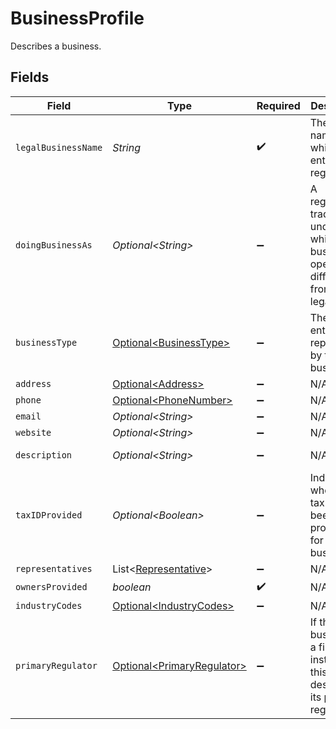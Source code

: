 # BusinessProfile

Describes a business.


## Fields

| Field                                                                                        | Type                                                                                         | Required                                                                                     | Description                                                                                  | Example                                                                                      |
| -------------------------------------------------------------------------------------------- | -------------------------------------------------------------------------------------------- | -------------------------------------------------------------------------------------------- | -------------------------------------------------------------------------------------------- | -------------------------------------------------------------------------------------------- |
| `legalBusinessName`                                                                          | *String*                                                                                     | :heavy_check_mark:                                                                           | The legal name under which the entity is registered.                                         | Classbooker, LLC                                                                             |
| `doingBusinessAs`                                                                            | *Optional\<String>*                                                                          | :heavy_minus_sign:                                                                           | A registered trade name under which the business operates, if different from its legal name. |                                                                                              |
| `businessType`                                                                               | [Optional\<BusinessType>](../../models/components/BusinessType.md)                           | :heavy_minus_sign:                                                                           | The type of entity represented by this business.                                             | llc                                                                                          |
| `address`                                                                                    | [Optional\<Address>](../../models/components/Address.md)                                     | :heavy_minus_sign:                                                                           | N/A                                                                                          |                                                                                              |
| `phone`                                                                                      | [Optional\<PhoneNumber>](../../models/components/PhoneNumber.md)                             | :heavy_minus_sign:                                                                           | N/A                                                                                          |                                                                                              |
| `email`                                                                                      | *Optional\<String>*                                                                          | :heavy_minus_sign:                                                                           | N/A                                                                                          | jordan.lee@classbooker.dev                                                                   |
| `website`                                                                                    | *Optional\<String>*                                                                          | :heavy_minus_sign:                                                                           | N/A                                                                                          |                                                                                              |
| `description`                                                                                | *Optional\<String>*                                                                          | :heavy_minus_sign:                                                                           | N/A                                                                                          | Local fitness gym paying out instructors                                                     |
| `taxIDProvided`                                                                              | *Optional\<Boolean>*                                                                         | :heavy_minus_sign:                                                                           | Indicates whether a tax ID has been provided for this business.                              |                                                                                              |
| `representatives`                                                                            | List\<[Representative](../../models/components/Representative.md)>                           | :heavy_minus_sign:                                                                           | N/A                                                                                          |                                                                                              |
| `ownersProvided`                                                                             | *boolean*                                                                                    | :heavy_check_mark:                                                                           | N/A                                                                                          |                                                                                              |
| `industryCodes`                                                                              | [Optional\<IndustryCodes>](../../models/components/IndustryCodes.md)                         | :heavy_minus_sign:                                                                           | N/A                                                                                          |                                                                                              |
| `primaryRegulator`                                                                           | [Optional\<PrimaryRegulator>](../../models/components/PrimaryRegulator.md)                   | :heavy_minus_sign:                                                                           | If the business is a financial institution, this field describes its primary regulator.      |                                                                                              |
